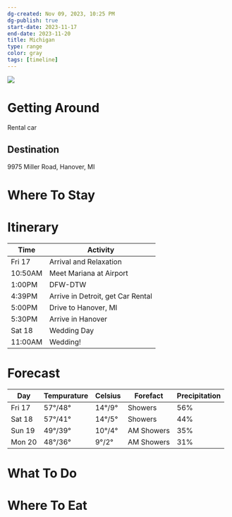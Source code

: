 ```yaml
---
dg-created: Nov 09, 2023, 10:25 PM
dg-publish: true
start-date: 2023-11-17
end-date: 2023-11-20
title: Michigan
type: range
color: gray
tags: [timeline]
---
```


![](https://lh3.googleusercontent.com/pw/ADCreHfR50MyKTKEjibqmYK8Aq-IdwRy3Ne0DPxoLsTQLugQtB-CxMKIy-aJX6z4A3bzvC7ze3hlBRUvjQyRtrbIUC7vmhnQmSz9Q8K-Emv3MauGwxPMYQWKERbNKHhnxxV9bNHXnMrN7yveTMpNGQ0558Y43Q=w570-h800-s-no-gm?authuser=0)
# Getting Around
Rental car
## Destination

9975 Miller Road, Hanover, MI

# Where To Stay

# Itinerary

| Time    | Activity                          |
|---------|-----------------------------------|
| Fri 17  | Arrival and Relaxation            |
| 10:50AM | Meet Mariana at Airport           |
| 1:00PM  | DFW-DTW                           |
| 4:39PM  | Arrive in Detroit, get Car Rental |
| 5:00PM  | Drive to Hanover, MI              |
| 5:30PM  | Arrive in Hanover                 |
| Sat 18  | Wedding Day                       |
| 11:00AM | Wedding!                          |

# Forecast

| Day    | Tempurature | Celsius | Forefact   | Precipitation |
|--------|-------------|---------|------------|---------------|
| Fri 17 | 57°/48°     | 14°/9°  | Showers    | 56%           |
| Sat 18 | 57°/41°     | 14°/5°  | Showers    | 44%           |
| Sun 19 | 49°/39°     | 10°/4°  | AM Showers | 35%           |
| Mon 20 | 48°/36°     | 9°/2°   | AM Showers | 31%           |

# What To Do

# Where To Eat
